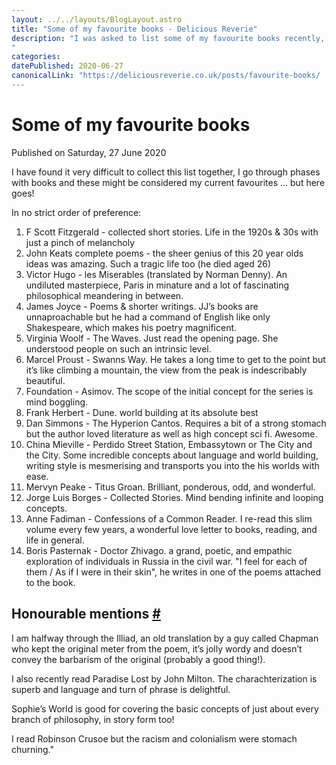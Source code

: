 ```yaml
---
layout: ../../layouts/BlogLayout.astro
title: "Some of my favourite books - Delicious Reverie"
description: "I was asked to list some of my favourite books recently, so I compiled the following list, which is very loose and still might be missing some of my favourites!
"
categories:
datePublished: 2020-06-27
canonicalLink: "https://deliciousreverie.co.uk/posts/favourite-books/
---
```

# Some of my favourite books

Published on Saturday, 27 June 2020

I have found it very difficult to collect this list together, I go through phases with books and these might be considered my current favourites ... but here goes!

In no strict order of preference:

1.  F Scott Fitzgerald - collected short stories. Life in the 1920s & 30s with just a pinch of melancholy
2.  John Keats complete poems - the sheer genius of this 20 year olds ideas was amazing. Such a tragic life too (he died aged 26)
3.  Victor Hugo - les Miserables (translated by Norman Denny). An undiluted masterpiece, Paris in minature and a lot of fascinating philosophical meandering in between.
4.  James Joyce - Poems & shorter writings. JJ’s books are unnaproachable but he had a command of English like only Shakespeare, which makes his poetry magnificent.
5.  Virginia Woolf - The Waves. Just read the opening page. She understood people on such an intrinsic level.
6.  Marcel Proust - Swanns Way. He takes a long time to get to the point but it’s like climbing a mountain, the view from the peak is indescribably beautiful.
7.  Foundation - Asimov. The scope of the initial concept for the series is mind boggling.
8.  Frank Herbert - Dune. world building at its absolute best
9.  Dan Simmons - The Hyperion Cantos. Requires a bit of a strong stomach but the author loved literature as well as high concept sci fi. Awesome.
10.  China Mieville - Perdido Street Station, Embassytown or The City and the City. Some incredible concepts about language and world building, writing style is mesmerising and transports you into the his worlds with ease.
11.  Mervyn Peake - Titus Groan. Brilliant, ponderous, odd, and wonderful.
12.  Jorge Luis Borges - Collected Stories. Mind bending infinite and looping concepts.
13.  Anne Fadiman - Confessions of a Common Reader. I re-read this slim volume every few years, a wonderful love letter to books, reading, and life in general.
14.  Boris Pasternak - Doctor Zhivago. a grand, poetic, and empathic exploration of individuals in Russia in the civil war. "I feel for each of them / As if I were in their skin", he writes in one of the poems attached to the book.

## Honourable mentions [#](https://deliciousreverie.co.uk/posts/favourite-books/#honourable-mentions)

I am halfway through the Illiad, an old translation by a guy called Chapman who kept the original meter from the poem, it’s jolly wordy and doesn’t convey the barbarism of the original (probably a good thing!).

I also recently read Paradise Lost by John Milton. The charachterization is superb and language and turn of phrase is delightful.

Sophie’s World is good for covering the basic concepts of just about every branch of philosophy, in story form too!

I read Robinson Crusoe but the racism and colonialism were stomach churning."